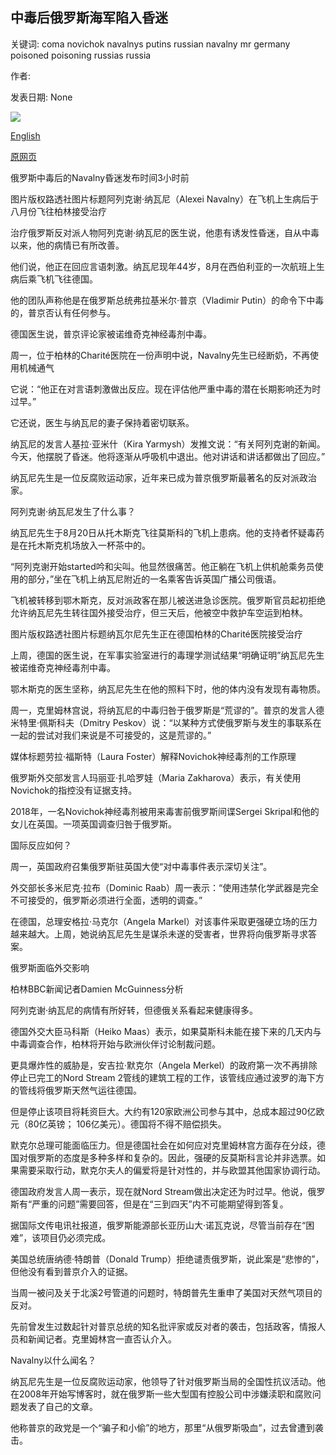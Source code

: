 ## 中毒后俄罗斯海军陷入昏迷

关键词: coma novichok navalnys putins russian navalny mr germany poisoned poisoning russias russia

作者: 

发表日期: None

![](https://ichef.bbci.co.uk/news/1024/branded_news/25FF/production/_114272790_tv063057253.jpg)

[English](Russia%27s%20Navalny%20out%20of%20coma%20after%20poisoning.md)

[原网页](https://www.bbc.com/news/world-europe-54061370)

俄罗斯中毒后的Navalny昏迷发布时间3小时前

图片版权路透社图片标题阿列克谢·纳瓦尼（Alexei Navalny）在飞机上生病后于八月份飞往柏林接受治疗

治疗俄罗斯反对派人物阿列克谢·纳瓦尼的医生说，他患有诱发性昏迷，自从中毒以来，他的病情已有所改善。

他们说，他正在回应言语刺激。纳瓦尼现年44岁，8月在西伯利亚的一次航班上生病后乘飞机飞往德国。

他的团队声称他是在俄罗斯总统弗拉基米尔·普京（Vladimir Putin）的命令下中毒的，普京否认有任何参与。

德国医生说，普京评论家被诺维奇克神经毒剂中毒。

周一，位于柏林的Charité医院在一份声明中说，Navalny先生已经断奶，不再使用机械通气

它说：“他正在对言语刺激做出反应。现在评估他严重中毒的潜在长期影响还为时过早。”

它还说，医生与纳瓦尼的妻子保持着密切联系。

纳瓦尼的发言人基拉·亚米什（Kira Yarmysh）发推文说：“有关阿列克谢的新闻。今天，他摆脱了昏迷。他将逐渐从呼吸机中退出。他对讲话和讲话都做出了回应。”

纳瓦尼先生是一位反腐败运动家，近年来已成为普京俄罗斯最著名的反对派政治家。

阿列克谢·纳瓦尼发生了什么事？

纳瓦尼先生于8月20日从托木斯克飞往莫斯科的飞机上患病。他的支持者怀疑毒药是在托木斯克机场放入一杯茶中的。

“阿列克谢开始started吟和尖叫。他显然很痛苦。他正躺在飞机上供机舱乘务员使用的部分，”坐在飞机上纳瓦尼附近的一名乘客告诉英国广播公司俄语。

飞机被转移到鄂木斯克，反对派政客在那儿被送进急诊医院。俄罗斯官员起初拒绝允许纳瓦尼先生转往国外接受治疗，但三天后，他被空中救护车空运到柏林。

图片版权路透社图片标题纳瓦尔尼先生正在德国柏林的Charité医院接受治疗

上周，德国的医生说，在军事实验室进行的毒理学测试结果“明确证明”纳瓦尼先生被诺维奇克神经毒剂中毒。

鄂木斯克的医生坚称，纳瓦尼先生在他的照料下时，他的体内没有发现有毒物质。

周一，克里姆林宫说，将纳瓦尼的中毒归咎于俄罗斯是“荒谬的”。普京的发言人德米特里·佩斯科夫（Dmitry Peskov）说：“以某种方式使俄罗斯与发生的事联系在一起的尝试对我们来说是不可接受的，这是荒谬的。”

媒体标题劳拉·福斯特（Laura Foster）解释Novichok神经毒剂的工作原理

俄罗斯外交部发言人玛丽亚·扎哈罗娃（Maria Zakharova）表示，有关使用Novichok的指控没有证据支持。

2018年，一名Novichok神经毒剂被用来毒害前俄罗斯间谍Sergei Skripal和他的女儿在英国。一项英国调查归咎于俄罗斯。

国际反应如何？

周一，英国政府召集俄罗斯驻英国大使“对中毒事件表示深切关注”。

外交部长多米尼克·拉布（Dominic Raab）周一表示：“使用违禁化学武器是完全不可接受的，俄罗斯必须进行全面，透明的调查。”

在德国，总理安格拉·马克尔（Angela Markel）对该事件采取更强硬立场的压力越来越大。上周，她说纳瓦尼先生是谋杀未遂的受害者，世界将向俄罗斯寻求答案。

俄罗斯面临外交影响

柏林BBC新闻记者Damien McGuinness分析

阿列克谢·纳瓦尼的病情有所好转，但德俄关系看起来健康得多。

德国外交大臣马科斯（Heiko Maas）表示，如果莫斯科未能在接下来的几天内与中毒调查合作，柏林将开始与欧洲伙伴讨论制裁问题。

更具爆炸性的威胁是，安吉拉·默克尔（Angela Merkel）的政府第一次不再排除停止已完工的Nord Stream 2管线的建筑工程的工作，该管线应通过波罗的海下方的管线将俄罗斯天然气运往德国。

但是停止该项目将耗资巨大。大约有120家欧洲公司参与其中，总成本超过90亿欧元（80亿英镑； 106亿美元）。德国将不得不赔偿损失。

默克尔总理可能面临压力。但是德国社会在如何应对克里姆林宫方面存在分歧，德国对俄罗斯的态度是多种多样和复杂的。因此，强硬的反莫斯科言论并非选票。如果需要采取行动，默克尔夫人的偏爱将是针对性的，并与欧盟其他国家协调行动。

德国政府发言人周一表示，现在就Nord Stream做出决定还为时过早。他说，俄罗斯有“严重的问题”需要回答，但是在“三到四天”内不可能期望得到答复。

据国际文传电讯社报道，俄罗斯能源部长亚历山大·诺瓦克说，尽管当前存在“困难”，该项目仍必须完成。

美国总统唐纳德·特朗普（Donald Trump）拒绝谴责俄罗斯，说此案是“悲惨的”，但他没有看到普京介入的证据。

当周一被问及关于北溪2号管道的问题时，特朗普先生重申了美国对天然气项目的反对。

先前曾发生过数起针对普京总统的知名批评家或反对者的袭击，包括政客，情报人员和新闻记者。克里姆林宫一直否认介入。

Navalny以什么闻名？

纳瓦尼先生是一位反腐败运动家，他领导了针对俄罗斯当局的全国性抗议活动。他在2008年开始写博客时，就在俄罗斯一些大型国有控股公司中涉嫌渎职和腐败问题发表了自己的文章。

他称普京的政党是一个“骗子和小偷”的地方，那里“从俄罗斯吸血”，过去曾遭到袭击。